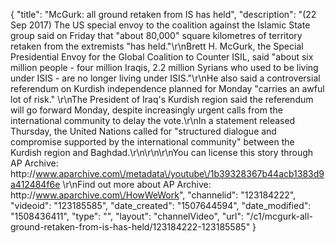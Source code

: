 {
    "title": "McGurk: all ground retaken from IS has held",
    "description": "(22 Sep 2017) The US special envoy to the coalition against the Islamic State group said on Friday that \"about 80,000\" square kilometres of territory retaken from the extremists \"has held.\"\r\nBrett H. McGurk, the Special Presidential Envoy for the Global Coalition to Counter ISIL, said \"about six million people - four million Iraqis, 2.2 million Syrians who used to be living under ISIS - are no longer living under ISIS.\"\r\nHe also said a controversial referendum on Kurdish independence planned for Monday \"carries an awful lot of risk.\" \r\nThe President of Iraq's Kurdish region said the referendum will go forward Monday, despite increasingly urgent calls from the international community to delay the vote.\r\nIn a statement released Thursday, the United Nations called for \"structured dialogue and compromise supported by the international community\" between the Kurdish region and Baghdad.\r\n\r\n\r\nYou can license this story through AP Archive: http:\/\/www.aparchive.com\/metadata\/youtube\/1b39328367b44acb1383d9a412484f6e \r\nFind out more about AP Archive: http:\/\/www.aparchive.com\/HowWeWork",
    "channelid": "123184222",
    "videoid": "123185585",
    "date_created": "1507644594",
    "date_modified": "1508436411",
    "type": "",
    "layout": "channelVideo",
    "url": "\/c1\/mcgurk-all-ground-retaken-from-is-has-held\/123184222-123185585"
}